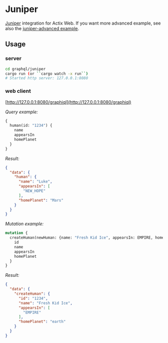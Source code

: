 # Juniper

[Juniper](https://github.com/graphql-rust/juniper) integration for Actix Web.
If you want more advanced example, see also the [juniper-advanced example].

[juniper-advanced example]: https://github.com/actix/examples/tree/master/graphql/juniper-advanced

## Usage

### server

```bash
cd graphql/juniper
cargo run (or ``cargo watch -x run``)
# Started http server: 127.0.0.1:8080
```

### web client

[http://127.0.0.1:8080/graphiql](http://127.0.0.1:8080/graphiql)

_Query example:_

```graphql
{
  human(id: "1234") {
    name
    appearsIn
    homePlanet
  }
}
```

_Result:_

```json
{
  "data": {
    "human": {
      "name": "Luke",
      "appearsIn": [
        "NEW_HOPE"
      ],
      "homePlanet": "Mars"
    }
  }
}
```

_Mutation example:_

```graphql
mutation {
  createHuman(newHuman: {name: "Fresh Kid Ice", appearsIn: EMPIRE, homePlanet: "earth"}) {
    id
    name
    appearsIn
    homePlanet
  }
}
```

_Result:_

```json
{
  "data": {
    "createHuman": {
      "id": "1234",
      "name": "Fresh Kid Ice",
      "appearsIn": [
        "EMPIRE"
      ],
      "homePlanet": "earth"
    }
  }
}
```
